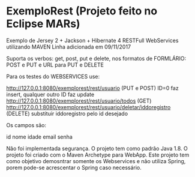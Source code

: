 # ExemploRest (Projeto feito no Eclipse MARs)

Exemplo de Jersey 2 + Jackson + Hibernate 4 RESTFull WebServices utilizando MAVEN
Linha adicionada em 09/11/2017

Suporta os verbos: get, post, put e delete, nos formatos de FORMLÁRIO: POST e PUT e URL para PUT e DELETE

Para os testes do WEBSERVICES use: 

http://127.0.0.1:8080/exemplorest/rest/usuario (PUT e POST) ID=0 faz insert, qualquer outro ID faz update
http://127.0.0.1:8080/exemplorest/rest/usuario/todos (GET)
http://127.0.0.1:8080/exemplorest/rest/usuario/deletar/iddoregistro (DELETE) substituir iddoregistro pelo id desejado

Os campos são:

id
nome
idade
email
senha

Não foi implementada segurança. O projeto tem como padrão Java 1.8. O projeto foi criado com o Maven Archetype para WebApp.
Este projeto tem como objetivo demosntrar somente os Webservices e não utiliza Spring, porem pode-se acrescentar o Spring caso necessário.



